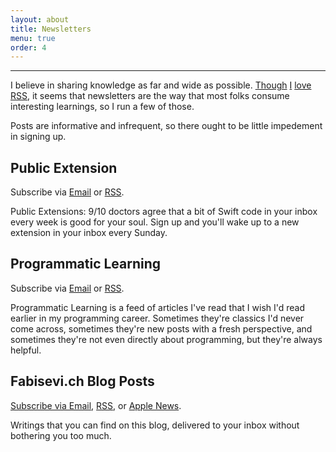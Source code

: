 ```yaml
---
layout: about
title: Newsletters
menu: true
order: 4
---
```


---

I believe in sharing knowledge as far and wide as possible. [Though](https://twitter.com/mergesort/status/929761136827928576) [I](https://twitter.com/mergesort/status/922089281258184705) [love](https://twitter.com/mergesort/status/929152992888188934) [RSS](https://twitter.com/mergesort/status/959087029983285248), it seems that newsletters are the way that most folks consume interesting learnings, so I run a few of those.

Posts are informative and infrequent, so there ought to be little impedement in signing up.

## Public Extension

Subscribe via [Email](https://www.getrevue.co/profile/publicextension) or [RSS](https://www.getrevue.co/profile/publicextension.rss).

Public Extensions: 9/10 doctors agree that a bit of Swift code in your inbox every week is good for your soul. Sign up and you'll wake up to a new extension in your inbox every Sunday.


## Programmatic Learning

Subscribe via [Email](https://mailchi.mp/f0df17ad2511/programmatic-learning) or [RSS](http://feeds.pinboard.in/rss/u:mergesort/t:learn-programming/).

Programmatic Learning is a feed of articles I've read that I wish I'd read earlier in my programming career. Sometimes they're classics I'd never come across, sometimes they're new posts with a fresh perspective, and sometimes they're not even directly about programming, but they're always helpful.

## Fabisevi.ch Blog Posts

[Subscribe via Email](https://mailchi.mp/3237be1819ae/fabisevich-blog-posts), [RSS](https://fabisevi.ch/feed.xml), or [Apple News](https://apple.news/TtYZOZiL6RLurz0Tr8Pr21A).

Writings that you can find on this blog, delivered to your inbox without bothering you too much.